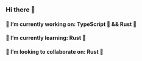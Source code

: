 ### Hi there 👋
#### 🔭 I’m currently working on: TypeScript 📖 && Rust 🦀
#### 🌱 I’m currently learning: Rust 🦀
#### 👯 I’m looking to collaborate on: Rust 🦀

